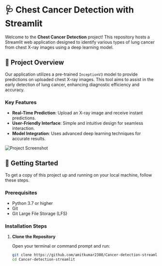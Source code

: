 # 🩺 Chest Cancer Detection with Streamlit

Welcome to the **Chest Cancer Detection** project! This repository hosts a Streamlit web application designed to identify various types of lung cancer from chest X-ray images using a deep learning model.

## 🌟 Project Overview

Our application utilizes a pre-trained `InceptionV3` model to provide predictions on uploaded chest X-ray images. This tool aims to assist in the early detection of lung cancer, enhancing diagnostic efficiency and accuracy.

### Key Features

- **Real-Time Prediction**: Upload an X-ray image and receive instant predictions.
- **User-Friendly Interface**: Simple and intuitive design for seamless interaction.
- **Model Integration**: Uses advanced deep learning techniques for accurate results.

![Project Screenshot](assets/preview.png)

## 🚀 Getting Started

To get a copy of this project up and running on your local machine, follow these steps.

### Prerequisites

- Python 3.7 or higher
- Git
- Git Large File Storage (LFS)

### Installation Steps

1. **Clone the Repository**

   Open your terminal or command prompt and run:

   ```bash
   git clone https://github.com/amitkumar2308/Cancer-detection-streamlit.git
   cd Cancer-detection-streamlit
